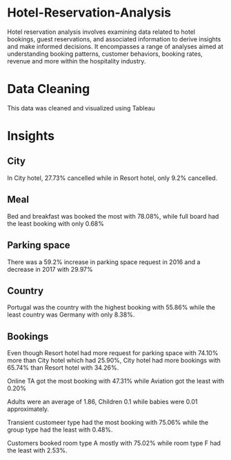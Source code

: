# Hotel-Reservation-Analysis
Hotel reservation analysis involves examining data related to hotel bookings, guest reservations, and associated information to derive insights and make informed decisions. 
It encompasses a range of analyses aimed at understanding booking patterns, customer behaviors, booking rates, revenue and more within the hospitality industry.

# Data Cleaning

This data was cleaned and visualized using Tableau

# Insights

  ## City

In City hotel, 27.73% cancelled while in Resort hotel, only 9.2% cancelled.


## Meal
Bed and breakfast was booked the most with 78.08%, while full board had the least booking with only 0.68%


## Parking space
There was a 59.2% increase in parking space request in 2016 and a decrease in 2017 with 29.97%


## Country
Portugal was the country with the highest booking with 55.86% while the least country was Germany with only 8.38%.


## Bookings
Even though Resort hotel had more request for parking space with 74.10% more than City hotel which had 25.90%, City hotel had more bookings with 65.74% than Resort hotel with 34.26%.

Online TA got the most booking with 47.31% while Aviation got the least with 0.20%

Adults were an average of 1.86, Children 0.1 while babies were 0.01 approximately.

Transient customeer type had the most booking with 75.06% while the group type had the least with 0.48%.

Customers booked room type A mostly with 75.02% while room type F had the least with 2.53%.






